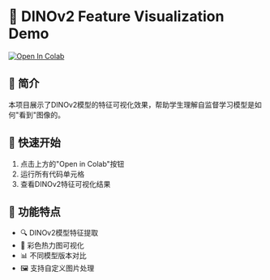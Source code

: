 # 🦕 DINOv2 Feature Visualization Demo

[![Open In Colab](https://colab.research.google.com/assets/colab-badge.svg)](https://colab.research.google.com/github/Tao030/DINOv2_demo/blob/master/dinov2_feature_visualization_demo.ipynb)


## 📖 简介

本项目展示了DINOv2模型的特征可视化效果，帮助学生理解自监督学习模型是如何"看到"图像的。

## 🚀 快速开始

1. 点击上方的"Open in Colab"按钮
2. 运行所有代码单元格
3. 查看DINOv2特征可视化结果

## 🎯 功能特点

- 🔍 DINOv2模型特征提取
- 🎨 彩色热力图可视化
- 📊 不同模型版本对比
- 🖼️ 支持自定义图片处理
